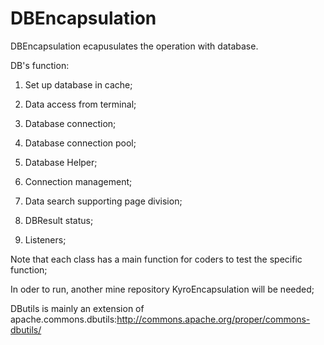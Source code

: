 # DBEncapsulation

DBEncapsulation ecapusulates the operation with database.

DB's function: 

1. Set up database in cache;

2. Data access from terminal;

3. Database connection;

4. Database connection pool;

5. Database Helper;

6. Connection management;

7. Data search supporting page division;

8. DBResult status;

9. Listeners;

Note that each class has a main function for coders to test the specific function;

In oder to run, another mine repository KyroEncapsulation will be needed;

DButils is mainly an extension of apache.commons.dbutils:http://commons.apache.org/proper/commons-dbutils/

